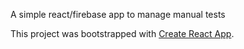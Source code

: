 A simple react/firebase app to manage manual tests

This project was bootstrapped with [Create React App](https://github.com/facebook/create-react-app).

